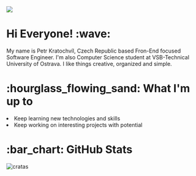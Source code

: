 <img src="https://user-images.githubusercontent.com/56606404/222453188-5768713a-9fd2-4e7a-a595-7aa0a0e05139.png">

<h1> Hi Everyone! :wave: </h1>
<p>My name is Petr Kratochvíl, Czech Republic based Fron-End focused Software Engineer. I'm also Computer Science student at VSB-Technical University of Ostrava. I like things creative, organized and simple. 
</p>

<h1>:hourglass_flowing_sand: What I'm up to </h1>
<li>Keep learning new technologies and skills</li>
<li>Keep working on interesting projects with potential</li>

<h1>:bar_chart: GitHub Stats</h1>
<p><img align="center" src="https://github-readme-streak-stats.herokuapp.com/?user=cratas&" alt="cratas" /></p>
